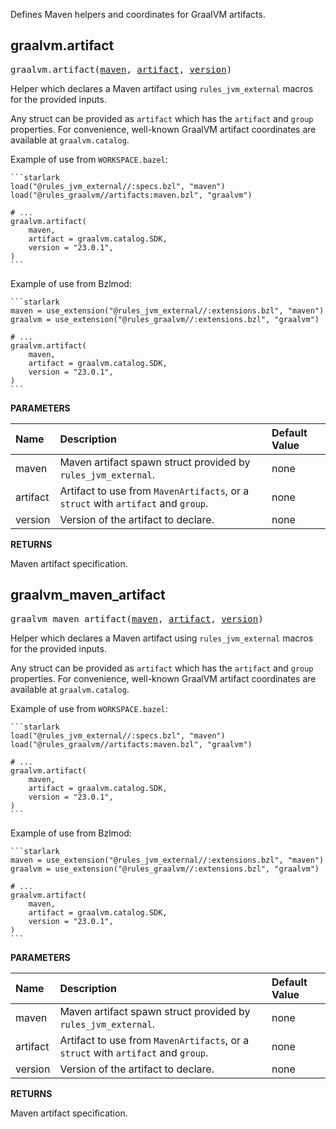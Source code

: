 <!-- Generated with Stardoc: http://skydoc.bazel.build -->

Defines Maven helpers and coordinates for GraalVM artifacts.

<a id="graalvm.artifact"></a>

## graalvm.artifact

<pre>
graalvm.artifact(<a href="#graalvm.artifact-maven">maven</a>, <a href="#graalvm.artifact-artifact">artifact</a>, <a href="#graalvm.artifact-version">version</a>)
</pre>

Helper which declares a Maven artifact using `rules_jvm_external` macros for the provided inputs.

Any struct can be provided as `artifact` which has the `artifact` and `group` properties. For
convenience, well-known GraalVM artifact coordinates are available at `graalvm.catalog`.

Example of use from `WORKSPACE.bazel`:

    ```starlark
    load("@rules_jvm_external//:specs.bzl", "maven")
    load("@rules_graalvm//artifacts:maven.bzl", "graalvm")

    # ...
    graalvm.artifact(
        maven,
        artifact = graalvm.catalog.SDK,
        version = "23.0.1",
    )
    ```

Example of use from Bzlmod:

    ```starlark
    maven = use_extension("@rules_jvm_external//:extensions.bzl", "maven")
    graalvm = use_extension("@rules_graalvm//:extensions.bzl", "graalvm")

    # ...
    graalvm.artifact(
        maven,
        artifact = graalvm.catalog.SDK,
        version = "23.0.1",
    )
    ```


**PARAMETERS**


| Name  | Description | Default Value |
| :------------- | :------------- | :------------- |
| <a id="graalvm.artifact-maven"></a>maven |  Maven artifact spawn struct provided by `rules_jvm_external`.   |  none |
| <a id="graalvm.artifact-artifact"></a>artifact |  Artifact to use from `MavenArtifacts`, or a `struct` with `artifact` and `group`.   |  none |
| <a id="graalvm.artifact-version"></a>version |  Version of the artifact to declare.   |  none |

**RETURNS**

Maven artifact specification.


<a id="graalvm_maven_artifact"></a>

## graalvm_maven_artifact

<pre>
graalvm_maven_artifact(<a href="#graalvm_maven_artifact-maven">maven</a>, <a href="#graalvm_maven_artifact-artifact">artifact</a>, <a href="#graalvm_maven_artifact-version">version</a>)
</pre>

Helper which declares a Maven artifact using `rules_jvm_external` macros for the provided inputs.

Any struct can be provided as `artifact` which has the `artifact` and `group` properties. For
convenience, well-known GraalVM artifact coordinates are available at `graalvm.catalog`.

Example of use from `WORKSPACE.bazel`:

    ```starlark
    load("@rules_jvm_external//:specs.bzl", "maven")
    load("@rules_graalvm//artifacts:maven.bzl", "graalvm")

    # ...
    graalvm.artifact(
        maven,
        artifact = graalvm.catalog.SDK,
        version = "23.0.1",
    )
    ```

Example of use from Bzlmod:

    ```starlark
    maven = use_extension("@rules_jvm_external//:extensions.bzl", "maven")
    graalvm = use_extension("@rules_graalvm//:extensions.bzl", "graalvm")

    # ...
    graalvm.artifact(
        maven,
        artifact = graalvm.catalog.SDK,
        version = "23.0.1",
    )
    ```


**PARAMETERS**


| Name  | Description | Default Value |
| :------------- | :------------- | :------------- |
| <a id="graalvm_maven_artifact-maven"></a>maven |  Maven artifact spawn struct provided by `rules_jvm_external`.   |  none |
| <a id="graalvm_maven_artifact-artifact"></a>artifact |  Artifact to use from `MavenArtifacts`, or a `struct` with `artifact` and `group`.   |  none |
| <a id="graalvm_maven_artifact-version"></a>version |  Version of the artifact to declare.   |  none |

**RETURNS**

Maven artifact specification.


